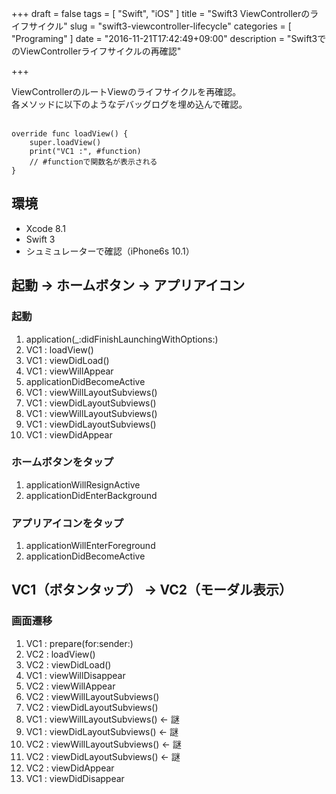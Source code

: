+++
draft = false
tags = [
  "Swift",
  "iOS"
]
title = "Swift3 ViewControllerのライフサイクル"
slug = "swift3-viewcontroller-lifecycle"
categories = [
  "Programing"
]
date = "2016-11-21T17:42:49+09:00"
description = "Swift3でのViewControllerライフサイクルの再確認"

+++

ViewControllerのルートViewのライフサイクルを再確認。  
各メソッドに以下のようなデバッグログを埋め込んで確認。  
<br>
```@Swift
override func loadView() {
    super.loadView()
    print("VC1 :", #function)
    // #functionで関数名が表示される
}
```

## 環境
- Xcode 8.1
- Swift 3
- シュミュレーターで確認（iPhone6s 10.1）


## 起動 → ホームボタン → アプリアイコン
### 起動
1. application(_:didFinishLaunchingWithOptions:)
1. VC1 : loadView()
1. VC1 : viewDidLoad()
1. VC1 : viewWillAppear
1. applicationDidBecomeActive
1. VC1 : viewWillLayoutSubviews()
1. VC1 : viewDidLayoutSubviews()
1. VC1 : viewWillLayoutSubviews()
1. VC1 : viewDidLayoutSubviews()
1. VC1 : viewDidAppear

### ホームボタンをタップ
1. applicationWillResignActive
1. applicationDidEnterBackground

### アプリアイコンをタップ
1. applicationWillEnterForeground
1. applicationDidBecomeActive


## VC1（ボタンタップ） → VC2（モーダル表示）
### 画面遷移
1. VC1 : prepare(for:sender:)
1. VC2 : loadView()
1. VC2 : viewDidLoad()
1. VC1 : viewWillDisappear
1. VC2 : viewWillAppear
1. VC2 : viewWillLayoutSubviews()
1. VC2 : viewDidLayoutSubviews()
1. VC1 : viewWillLayoutSubviews()  ← 謎
1. VC1 : viewDidLayoutSubviews()   ← 謎
1. VC2 : viewWillLayoutSubviews()  ← 謎
1. VC2 : viewDidLayoutSubviews()   ← 謎
1. VC2 : viewDidAppear
1. VC1 : viewDidDisappear
